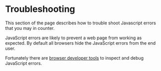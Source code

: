 # Troubleshooting

This section of the page describes how to trouble shoot Javascript errors that you may in counter.

JavaScript errors are likely to prevent a web page from working as expected. By default all browsers hide the JavaScript errors from the end user.

Fortunately there are [browser developer tools](http://javascript.info/tutorial/development) to inspect and debug JavaScript errors.

